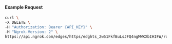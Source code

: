 <!-- Code generated for API Clients. DO NOT EDIT. -->

#### Example Request

```bash
curl \
-X DELETE \
-H "Authorization: Bearer {API_KEY}" \
-H "Ngrok-Version: 2" \
https://api.ngrok.com/edges/https/edghts_2w51FkfBuLsJFQ4ngMWKXbIHIFW/routes/edghtsrt_2w51Fe6RctTk6v3itw8EGe0aRuq/saml
```
